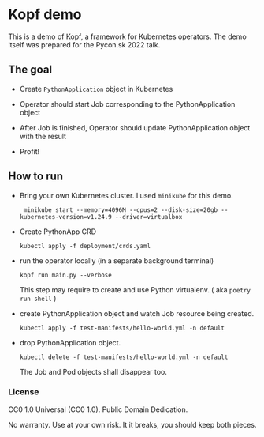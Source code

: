 # Kopf demo

This is a demo of Kopf, a framework for Kubernetes operators. 
The demo itself was prepared for the Pycon.sk 2022 talk.

## The goal

* Create `PythonApplication` object in Kubernetes 

* Operator should start Job corresponding to the PythonApplication object

* After Job is finished, Operator should update PythonApplication object with the result

* Profit!

## How to run

* Bring your own Kubernetes cluster. I used `minikube` for this demo.
 
       minikube start --memory=4096M --cpus=2 --disk-size=20gb --kubernetes-version=v1.24.9 --driver=virtualbox

* Create PythonApp CRD

      kubectl apply -f deployment/crds.yaml


* run the operator locally (in a separate background terminal)

      kopf run main.py --verbose

  This step may require to create and use Python virtualenv. ( aka `poetry run shell` )


* create PythonApplication object and watch Job resource being created.

      kubectl apply -f test-manifests/hello-world.yml -n default

* drop PythonApplication object.

      kubectl delete -f test-manifests/hello-world.yml -n default

  The Job and Pod objects shall disappear too.

### License

CC0 1.0 Universal (CC0 1.0). Public Domain Dedication.

No warranty. Use at your own risk.  It it breaks, you should keep both pieces.



